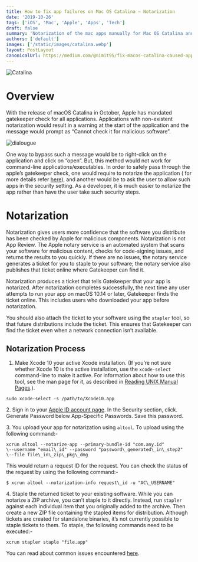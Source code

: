 ```yaml
---
title: How to fix app failures on Mac OS Catalina — Notarization
date: '2019-10-26'
tags: ['iOS', 'Mac', 'Apple', 'Apps', 'Tech']
draft: false
summary: 'Notarization of the mac apps manually for Mac OS Catalina and higher'
authors: ['default']
images: ['/static/images/catalina.webp']
layout: PostLayout
canonicalUrl: https://medium.com/@nimit95/fix-macos-catalina-caused-app-failures-1f9a05d2b0ec
---
```


![Catalina](/static/images/catalina.webp)

# Overview

With the release of macOS Catalina in October, Apple has mandated gatekeeper check for all applications. Applications with non-existent notarization would result in a warning at the start of the application and the message would prompt as “Cannot check it for malicious software”.

![dialougue](/static/images/dialougue.webp)

One way to bypass such a message would be to right-click on the application and click on “open”. But, this method would not work for command-line applications/executables. In order to safely pass through the apple’s gatekeeper check, one would require to notarize the application ( for more details refer [here](https://developer.apple.com/documentation/xcode/notarizing_your_app_before_distribution/)), and another would be to ask the user to allow such apps in the security setting. As a developer, it is much easier to notarize the app rather than have the user take such security steps.

# Notarization

Notarization gives users more confidence that the software you distribute has been checked by Apple for malicious components. Notarization is not App Review. The Apple notary service is an automated system that scans your software for malicious content, checks for code-signing issues, and returns the results to you quickly. If there are no issues, the notary service generates a ticket for you to staple to your software; the notary service also publishes that ticket online where Gatekeeper can find it.

Notarization produces a ticket that tells Gatekeeper that your app is notarized. After notarization completes successfully, the next time any user attempts to run your app on macOS 10.14 or later, Gatekeeper finds the ticket online. This includes users who downloaded your app before notarization.

You should also attach the ticket to your software using the `stapler` tool, so that future distributions include the ticket. This ensures that Gatekeeper can find the ticket even when a network connection isn’t available.

## Notarization Process

1.  Make Xcode 10 your active Xcode installation. (If you’re not sure whether Xcode 10 is the active installation, use the `xcode-select` command-line to make it active. For information about how to use this tool, see the man page for it, as described in [Reading UNIX Manual Pages](https://developer.apple.com/documentation/os/reading_unix_manual_pages).).

```
sudo xcode-select -s /path/to/Xcode10.app
```

2\. Sign in to your [Apple ID account page](https://appleid.apple.com/account/home). In the Security section, click. Generate Password below App-Specific Passwords. Save this password.

3\. You upload your app for notarization using `altool`. To upload using the following command:-

```
xcrun altool --notarize-app --primary-bundle-id "com.any.id"
\--username "email\_id" --password "password\_generated\_in\_step2"
\--file file\_in\_zip\_pkg\_dmg
```

This would return a request ID for the request. You can check the status of the request by using the following command:-

```
$ xcrun altool --notarization-info request\_id -u "AC\_USERNAME"
```

4\. Staple the returned ticket to your existing software. While you can notarize a ZIP archive, you can’t staple to it directly. Instead, run `stapler` against each individual item that you originally added to the archive. Then create a new ZIP file containing the stapled items for distribution. Although tickets are created for standalone binaries, it’s not currently possible to staple tickets to them. To staple, the following commands need to be executed:-

```
xcrun stapler staple "file.app"
```

You can read about common issues encountered [here](https://developer.apple.com/documentation/xcode/notarizing_your_app_before_distribution/resolving_common_notarization_issues).
